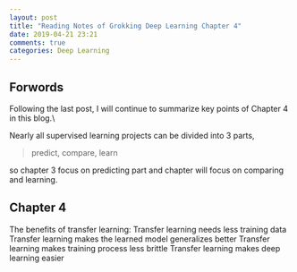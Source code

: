 ```yaml
---
layout: post
title: "Reading Notes of Grokking Deep Learning Chapter 4"
date: 2019-04-21 23:21
comments: true
categories: Deep Learning
---
```


## Forwords

Following the last post, I will continue to summarize key points of Chapter 4 in this blog.\

Nearly all supervised learning projects can be divided into 3 parts,

> predict, compare, learn

so chapter 3 focus on predicting part and chapter will focus on comparing and learning.

## Chapter 4

The benefits of transfer learning:
Transfer learning needs less training data
Transfer learning makes the learned model generalizes better
Transfer learning makes training process less brittle
Transfer learning makes deep learning easier
